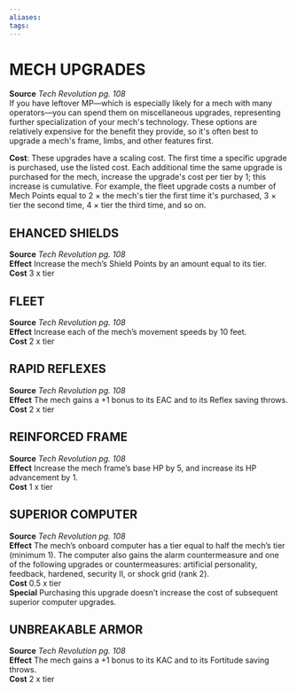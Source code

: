 ```yaml
---
aliases: 
tags: 
---
```

# MECH UPGRADES
**Source** _Tech Revolution pg. 108_  
If you have leftover MP—which is especially likely for a mech with many operators—you can spend them on miscellaneous upgrades, representing further specialization of your mech's technology. These options are relatively expensive for the benefit they provide, so it's often best to upgrade a mech's frame, limbs, and other features first.

**Cost**: These upgrades have a scaling cost. The first time a specific upgrade is purchased, use the listed cost. Each additional time the same upgrade is purchased for the mech, increase the upgrade's cost per tier by 1; this increase is cumulative. For example, the fleet upgrade costs a number of Mech Points equal to 2 × the mech's tier the first time it's purchased, 3 × tier the second time, 4 × tier the third time, and so on.


## EHANCED SHIELDS

**Source** _Tech Revolution pg. 108_  
**Effect** Increase the mech’s Shield Points by an amount equal to its tier.  
**Cost** 3 x tier

## FLEET

**Source** _Tech Revolution pg. 108_  
**Effect** Increase each of the mech’s movement speeds by 10 feet.  
**Cost** 2 x tier

## RAPID REFLEXES

**Source** _Tech Revolution pg. 108_  
**Effect** The mech gains a +1 bonus to its EAC and to its Reflex saving throws.  
**Cost** 2 x tier

## REINFORCED FRAME

**Source** _Tech Revolution pg. 108_  
**Effect** Increase the mech frame’s base HP by 5, and increase its HP advancement by 1.  
**Cost** 1 x tier

## SUPERIOR COMPUTER

**Source** _Tech Revolution pg. 108_  
**Effect** The mech’s onboard computer has a tier equal to half the mech’s tier (minimum 1). The computer also gains the alarm countermeasure and one of the following upgrades or countermeasures: artificial personality, feedback, hardened, security II, or shock grid (rank 2).  
**Cost** 0.5 x tier  
**Special** Purchasing this upgrade doesn’t increase the cost of subsequent superior computer upgrades.

## UNBREAKABLE ARMOR

**Source** _Tech Revolution pg. 108_  
**Effect** The mech gains a +1 bonus to its KAC and to its Fortitude saving throws.  
**Cost** 2 x tier